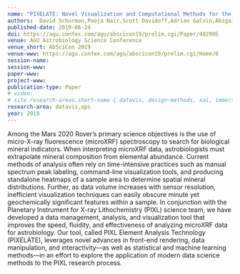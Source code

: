 ```yaml
---
name: "PIXELATE: Novel Visualization and Computational Methods for the Analysis of Astrobiological Spectroscopy Data"
authors:  David Schurman,Pooja Nair,Scott Davidoff,Adrian Galvin,Abigail Allwood,Yang Liu,David Flannery,Robert P Hodyss,Santiago Lombeyda,Maggie Hendrie,Hillary Mushkin,Christopher Heirwegh
published-date: 2019-06-24
doi: https://agu.confex.com/agu/abscicon19/prelim.cgi/Paper/482995
venue: AGU Astrobiology Science Conference
venue_short: AbSciCon 2019
venue-www: https://agu.confex.com/agu/abscicon19/prelim.cgi/Home/0
session-name: 
session-www: 
paper-www: 
project-www: 
publication-type: Paper
# video: 
# site.research-areas.short-name { datavis, design-methods, xai, immersion, ops }
research-area: datavis,ops
year: 2019
---
```

Among the Mars 2020 Rover’s primary science objectives is the use of micro-X-ray fluorescence (microXRF) spectroscopy to search for biological mineral indicators. When interpreting microXRF data, astrobiologists must extrapolate mineral composition from elemental abundance. Current methods of analysis often rely on time-intensive practices such as manual spectrum peak labeling, command-line visualization tools, and producing standalone heatmaps of a sample area to determine spatial mineral distributions. Further, as data volume increases with sensor resolution, inefficient visualization techniques can easily obscure minute yet geochemically significant features within a sample. In conjunction with the Planetary Instrument for X-ray Lithochemistry (PIXL) science team, we have developed a data management, analysis, and visualization tool that improves the speed, fluidity, and effectiveness of analyzing microXRF data for astrobiology. Our tool, called PIXL Element Analysis Technology (PIXELATE), leverages novel advances in front-end rendering, data manipulation, and interactivity––as well as statistical and machine learning methods––in an effort to explore the application of modern data science methods to the PIXL research process.